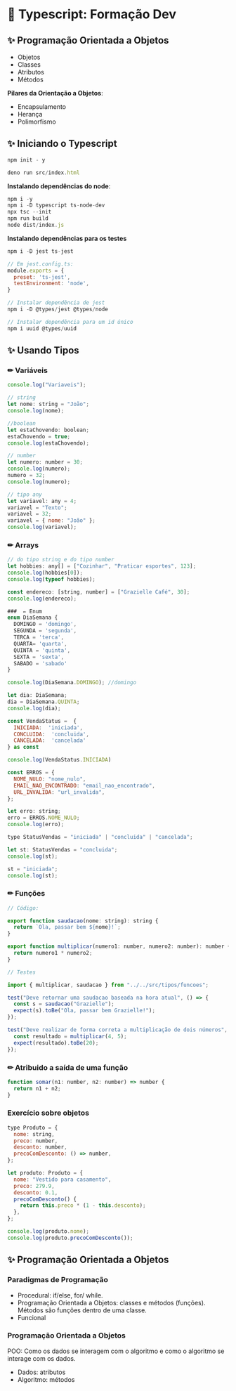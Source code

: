 # 🌼 Typescript: Formação Dev

## ✨ Programação Orientada a Objetos

- Objetos
- Classes
- Atributos
- Métodos

**Pilares da Orientação a Objetos**:

- Encapsulamento
- Herança
- Polimorfismo

## ✨ Iniciando o Typescript

```js
npm init - y
```

```js
deno run src/index.html
```

**Instalando dependências do node**:

```js
npm i -y
npm i -D typescript ts-node-dev
npx tsc --init
npm run build
node dist/index.js
```

**Instalando dependências para os testes**

```js
npm i -D jest ts-jest

// Em jest.config.ts:
module.exports = {
  preset: 'ts-jest',
  testEnvironment: 'node',
}

// Instalar dependência de jest
npm i -D @types/jest @types/node

// Instalar dependência para um id único
npm i uuid @types/uuid
```

## ✨ Usando Tipos

### ✏︎ Variáveis

```js
console.log("Variaveis");

// string
let nome: string = "João";
console.log(nome);

//boolean
let estaChovendo: boolean;
estaChovendo = true;
console.log(estaChovendo);

// number
let numero: number = 30;
console.log(numero);
numero = 32;
console.log(numero);

// tipo any
let variavel: any = 4;
variavel = "Texto";
variavel = 32;
variavel = { nome: "João" };
console.log(variavel);
```

### ✏︎ Arrays

```js
// do tipo string e do tipo number
let hobbies: any[] = ["Cozinhar", "Praticar esportes", 123];
console.log(hobbies[0]);
console.log(typeof hobbies);
```

```js
const endereco: [string, number] = ["Grazielle Café", 30];
console.log(endereco);
```

```js
###  ✏︎ Enum
enum DiaSemana {
  DOMINGO = 'domingo',
  SEGUNDA = 'segunda',
  TERCA = 'terca',
  QUARTA= 'quarta',
  QUINTA = 'quinta',
  SEXTA = 'sexta',
  SABADO = 'sabado'
}

console.log(DiaSemana.DOMINGO); //domingo

let dia: DiaSemana;
dia = DiaSemana.QUINTA;
console.log(dia);
```

```js
const VendaStatus =  {
  INICIADA:  'iniciada',
  CONCLUIDA:  'concluida',
  CANCELADA:  'cancelada'
} as const

console.log(VendaStatus.INICIADA)
```

```js
const ERROS = {
  NOME_NULO: "nome_nulo",
  EMAIL_NAO_ENCONTRADO: "email_nao_encontrado",
  URL_INVALIDA: "url_invalida",
};

let erro: string;
erro = ERROS.NOME_NULO;
console.log(erro);
```

```js
type StatusVendas = "iniciada" | "concluida" | "cancelada";

let st: StatusVendas = "concluida";
console.log(st);

st = "iniciada";
console.log(st);
```

### ✏︎ Funções

```js
// Código:

export function saudacao(nome: string): string {
  return `Ola, passar bem ${nome}!`;
}

export function multiplicar(numero1: number, numero2: number): number {
  return numero1 * numero2;
}

// Testes

import { multiplicar, saudacao } from "../../src/tipos/funcoes";

test("Deve retornar uma saudacao baseada na hora atual", () => {
  const s = saudacao("Grazielle");
  expect(s).toBe("Ola, passar bem Grazielle!");
});

test("Deve realizar de forma correta a multiplicação de dois números", () => {
  const resultado = multiplicar(4, 5);
  expect(resultado).toBe(20);
});
```

### ✏︎ Atribuido a saída de uma função

```js
function somar(n1: number, n2: number) => number {
  return n1 + n2;
}
```

### Exercício sobre objetos

```js
type Produto = {
  nome: string,
  preco: number,
  desconto: number,
  precoComDesconto: () => number,
};

let produto: Produto = {
  nome: "Vestido para casamento",
  preco: 279.9,
  desconto: 0.1,
  precoComDesconto() {
    return this.preco * (1 - this.desconto);
  },
};

console.log(produto.nome);
console.log(produto.precoComDesconto());
```

## ✨ Programação Orientada a Objetos

### Paradigmas de Programação

- Procedural: if/else, for/ while.
- Programação Orientada a Objetos: classes e métodos (funções). Métodos são funções dentro de uma classe.
- Funcional

### Programação Orientada a Objetos

POO: Como os dados se interagem com o algoritmo e como o algoritmo se interage com os dados.

- Dados: atributos
- Algoritmo: métodos

